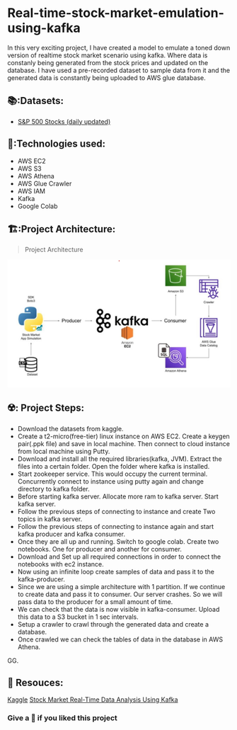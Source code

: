 # Real-time-stock-market-emulation-using-kafka
In this very exciting project, I have created a model to emulate a toned down version of realtime stock market scenario using kafka. Where data is constanly being generated from the stock prices and updated on the database. I have used a pre-recorded dataset to sample data from it and the generated data is constantly being  uploaded to AWS glue database.

## 📚:Datasets:
* [S&P 500 Stocks (daily updated)](https://www.kaggle.com/datasets/andrewmvd/sp-500-stocks)

## 🔧:Technologies used:
* AWS EC2
* AWS S3
* AWS Athena
* AWS Glue Crawler
* AWS IAM
* Kafka
* Google Colab

## 🏗️:Project Architecture:
> Project Architecture

![architecture](./Real-time-stock-market-emulation-using-kafka/architecture.jpg)
## ☢️: Project Steps:
* Download the datasets from kaggle.
* Create a t2-micro(free-tier) linux instance on AWS EC2. Create a keygen pair(.ppk file) and save in local machine. Then connect to cloud instance from local machine using Putty.
* Download and install all the required libraries(kafka, JVM). Extract the files into a certain folder. Open the folder where kafka is installed.
* Start zookeeper service. This would occupy the current terminal. Concurrently connect to instance using putty again and change directory to kafka folder. 
* Before starting kafka server. Allocate more ram to kafka server. Start kafka server.
* Follow the previous steps of connecting to instance and create Two topics in kafka server.
* Follow the previous steps of connecting to instance again and start kafka producer and kafka consumer.
* Once they are all up and running. Switch to google colab. Create two notebooks. One for producer and another for consumer.
* Download and Set up all required connections in order to connect the notebooks with ec2 instance.
* Now using an infinite loop create samples of data and pass it to the kafka-producer. 
* Since we are using a simple architecture with 1 partition. If we continue to create data and pass it to consumer. Our server crashes. So we will pass data to the producer for a small amount of time.
* We can check that the data is now visible in kafka-consumer. Upload this data to a S3 bucket in 1 sec intervals.
* Setup a crawler to crawl through the generated data and create a database.
* Once crawled we can check the tables of data in the database in AWS Athena.

GG. 

## :jigsaw: Resouces:
[Kaggle](https://www.kaggle.com/)
[Stock Market Real-Time Data Analysis Using Kafka](https://www.youtube.com/watch?v=KerNf0NANMo&t=1s)

### Give a 🌟 if you liked this project 
